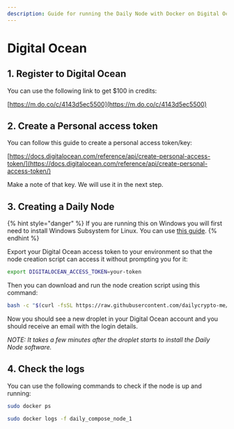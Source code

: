 ```yaml
---
description: Guide for running the Daily Node with Docker on Digital Ocean
---
```


# Digital Ocean

## 1. Register to Digital Ocean

You can use the following link to get $100 in credits:

[https://m.do.co/c/4143d5ec5500](https://m.do.co/c/4143d5ec5500)

## 2. Create a Personal access token

You can follow this guide to create a personal access token/key:

[https://docs.digitalocean.com/reference/api/create-personal-access-token/](https://docs.digitalocean.com/reference/api/create-personal-access-token/)

Make a note of that key. We will use it in the next step.

## 3. Creating a Daily Node

{% hint style="danger" %}
If you are running this on Windows you will first need to install Windows Subsystem for Linux. You can use [this guide](https://docs.microsoft.com/en-us/windows/wsl/install-win10).
{% endhint %}

Export your Digital Ocean access token to your environment so that the node creation script can access it without prompting you for it:

```bash
export DIGITALOCEAN_ACCESS_TOKEN=your-token
```

Then you can download and run the node creation script using this command:

```bash
bash -c "$(curl -fsSL https://raw.githubusercontent.com/dailycrypto-me/daily-ops/master/scripts/one-click-DO.sh)"
```

Now you should see a new droplet in your Digital Ocean account and you should receive an email with the login details.

_NOTE: It takes a few minutes after the droplet starts to install the Daily Node software._

## 4. Check the logs

You can use the following commands to check if the node is up and running:

```bash
sudo docker ps

sudo docker logs -f daily_compose_node_1
```
